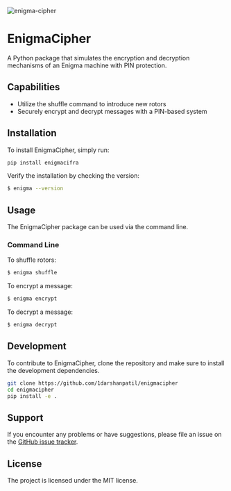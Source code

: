 ![enigma-cipher](https://github.com/1darshanpatil/enigmacipher/assets/72539638/7ed29d47-177b-4c86-bc12-c3517dd9a67c)


# EnigmaCipher

A Python package that simulates the encryption and decryption mechanisms of an Enigma machine with PIN protection.

## Capabilities
 * Utilize the shuffle command to introduce new rotors
 * Securely encrypt and decrypt messages with a PIN-based system

## Installation

To install EnigmaCipher, simply run:

```bash
pip install enigmacifra
```

Verify the installation by checking the version: 
```bash
$ enigma --version
```

## Usage

The EnigmaCipher package can be used via the command line.

### Command Line

To shuffle rotors:

```bash
$ enigma shuffle
```

To encrypt a message:

```bash
$ enigma encrypt
```

To decrypt a message:
 
```bash
$ enigma decrypt
```



## Development

To contribute to EnigmaCipher, clone the repository and make sure to install the development dependencies.

```bash
git clone https://github.com/1darshanpatil/enigmacipher
cd enigmacipher
pip install -e .
```

## Support

If you encounter any problems or have suggestions, please file an issue on the [GitHub issue tracker](https://github.com/1darshanpatil/enigmacipher/issues).

## License

The project is licensed under the MIT license.
